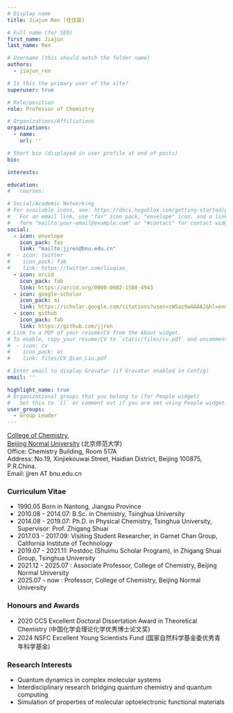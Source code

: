 ```yaml
---
# Display name
title: Jiajun Ren (任佳骏)

# Full name (for SEO)
first_name: Jiajun
last_name: Ren

# Username (this should match the folder name)
authors:
  - jiajun_ren

# Is this the primary user of the site?
superuser: true

# Role/position
role: Professor of Chemistry

# Organizations/Affiliations
organizations:
  - name: 
    url: ''

# Short bio (displayed in user profile at end of posts)
bio: 

interests:

education:
#   courses:

# Social/Academic Networking
# For available icons, see: https://docs.hugoblox.com/getting-started/page-builder/#icons
#   For an email link, use "fas" icon pack, "envelope" icon, and a link in the
#   form "mailto:your-email@example.com" or "#contact" for contact widget.
social:
  - icon: envelope
    icon_pack: fas
    link: "mailto:jjren@bnu.edu.cn"
#  - icon: twitter
#    icon_pack: fab
#    link: https://twitter.com/liuqiao_
  - icon: orcid
    icon_pack: fab
    link: https://orcid.org/0000-0002-1508-4943
  - icon: google-scholar
    icon_pack: ai
    link: https://scholar.google.com/citations?user=zW5az9wAAAAJ&hl=en&oi=ao
  - icon: github
    icon_pack: fab
    link: https://github.com/jjren
# Link to a PDF of your resume/CV from the About widget.
# To enable, copy your resume/CV to `static/files/cv.pdf` and uncomment the lines below.
#  - icon: cv
#    icon_pack: ai
#    link: files/CV_Qiao_Liu.pdf

# Enter email to display Gravatar (if Gravatar enabled in Config)
email: ''

highlight_name: true
# Organizational groups that you belong to (for People widget)
#   Set this to `[]` or comment out if you are not using People widget. Principal Investigators/Researchers/Grad Students/Administration/Visitors/Alumni
user_groups:
  - Group Leader
---
```


[College of Chemistry](http://www.chem.bnu.edu.cn/),<br>
[Beijing Normal University](https://www.bnu.edu.cn) (北京师范大学)<br>
Office: Chemistry Building, Room 517A <br>
Address: No.19, Xinjiekouwai Street, Haidian District, Beijing 100875, P.R.China.<br>
Email: jjren AT bnu.edu.cn

### Curriculum Vitae
- 1990.05 Born in Nantong, Jiangsu Province
- 2010.08 - 2014.07: B.Sc. in Chemistry, Tsinghua University
- 2014.08 - 2019.07: Ph.D. in Physical Chemistry, Tsinghua University, Supervisor: Prof. Zhigang Shuai
- 2017.03 - 2017.09: Visiting Student Researcher, in Garnet Chan Group, California Institute of Technology
- 2019.07 - 2021.11: Postdoc (Shuimu Scholar Program), in Zhigang Shuai Group, Tsinghua University
- 2021.12 - 2025.07 : Associate Professor, College of Chemistry, Beijing Normal University
- 2025.07 - now : Professor, College of Chemistry, Beijing Normal University

### Honours and Awards
- 2020 CCS Excellent Doctoral Dissertation Award in Theoretical Chemistry (中国化学会理论化学优秀博士论文奖)
- 2024 NSFC Excellent Young Scientists Fund (国家自然科学基金委优秀青年科学基金)

### Research Interests
- Quantum dynamics in complex molecular systems
- Interdisciplinary research bridging quantum chemistry and quantum computing
- Simulation of properties of molecular optoelectronic functional materials
